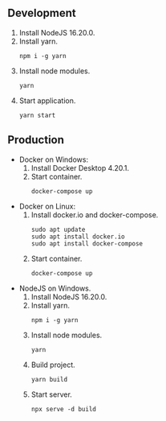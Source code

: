 ## Development

1. Install NodeJS 16.20.0.
1. Install yarn.
   ```
   npm i -g yarn
   ```
1. Install node modules.
   ```
   yarn
   ```
1. Start application.
   ```
   yarn start
   ```

## Production

- Docker on Windows:
  1. Install Docker Desktop 4.20.1.
  1. Start container.
     ```
     docker-compose up
     ```
- Docker on Linux:
  1. Install docker.io and docker-compose.
     ```
     sudo apt update
     sudo apt install docker.io
     sudo apt install docker-compose
     ```
  1. Start container.
     ```
     docker-compose up
     ```
- NodeJS on Windows.
  1. Install NodeJS 16.20.0.
  1. Install yarn.
     ```
     npm i -g yarn
     ```
  1. Install node modules.
     ```
     yarn
     ```
  1. Build project.
     ```
     yarn build
     ```
  1. Start server.
     ```
     npx serve -d build
     ```
